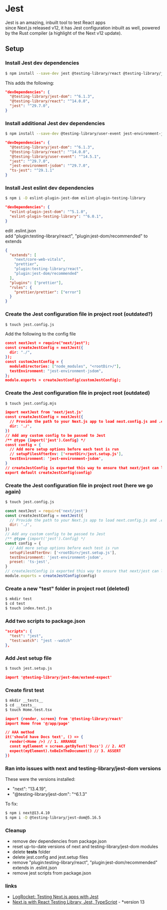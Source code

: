 # Jest

Jest is an amazing, inbuilt tool to test React apps  
since Next.js released v12, it has Jest configuration inbuilt as well, powered by the Rust compiler (a highlight of the Next v12 update).

## Setup

### Install Jest dev dependencies

```bash
$ npm install --save-dev jest @testing-library/react @testing-library/jest-dom
```

This adds the following:

```json
"devDependencies": {
  "@testing-library/jest-dom": "^6.1.3",
  "@testing-library/react": "^14.0.0",
  "jest": "^29.7.0",
}

```

### Install additional Jest dev dependencies

```bash
$ npm install --save-dev @testing-library/user-event jest-environment-jsdom ts-jest
```

```json
"devDependencies": {
  "@testing-library/jest-dom": "^6.1.3",
  "@testing-library/react": "^14.0.0",
  "@testing-library/user-event": "^14.5.1",
  "jest": "^29.7.0",
  "jest-environment-jsdom": "^29.7.0",
  "ts-jest": "^29.1.1"
}

```

### Install Jest eslint dev dependencies

```bash
$ npm i -D eslint-plugin-jest-dom eslint-plugin-testing-library
```

```json
"devDependencies": {
  "eslint-plugin-jest-dom": "^5.1.0",
  "eslint-plugin-testing-library": "^6.0.1",
}

```

edit .eslint.json  
add "plugin:testing-library/react", "plugin:jest-dom/recommended" to extends

```json
{
  "extends": [
    "next/core-web-vitals",
    "prettier",
    "plugin:testing-library/react",
    "plugin:jest-dom/recommended"
  ],
  "plugins": ["prettier"],
  "rules": {
    "prettier/prettier": ["error"]
  }
}
```

### Create the Jest configuration file in project root (outdated?)

```bash
$ touch jest.config.js
```

Add the following to the config file

```json
const nextJest = require("next/jest");
const createJestConfig = nextJest({
  dir: "./",
});
const customJestConfig = {
  moduleDirectories: ["node_modules", "<rootDir>/"],
  testEnvironment: "jest-environment-jsdom",
};
module.exports = createJestConfig(customJestConfig);
```

### Create the Jest configuration file in project root (outdated)

```bash
$ touch jest.config.mjs
```

```json
import nextJest from 'next/jest.js'
const createJestConfig = nextJest({
  // Provide the path to your Next.js app to load next.config.js and .env files in your test environment
  dir: './',
})
// Add any custom config to be passed to Jest
/** @type {import('jest').Config} */
const config = {
  // Add more setup options before each test is run
  // setupFilesAfterEnv: ['<rootDir>/jest.setup.js'],
  testEnvironment: 'jest-environment-jsdom',
}
// createJestConfig is exported this way to ensure that next/jest can load the Next.js config which is async
export default createJestConfig(config)

```

### Create the Jest configuration file in project root (here we go again)

```bash
$ touch jest.config.js
```

```javascript
const nextJest = require('next/jest')
const createJestConfig = nextJest({
  // Provide the path to your Next.js app to load next.config.js and .env files in your test environment
  dir: './',
})
// Add any custom config to be passed to Jest
/** @type {import('jest').Config} */
const config = {
  // Add more setup options before each test is run
  setupFilesAfterEnv: ['<rootDir>/jest.setup.js'],
  testEnvironment: 'jest-environment-jsdom',
  preset: 'ts-jest',
}
// createJestConfig is exported this way to ensure that next/jest can load the Next.js config which is async
module.exports = createJestConfig(config)
```

### Create a new "test" folder in project root (deleted)

```bash
$ mkdir test
$ cd test
$ touch index.test.js
```

### Add two scripts to package.json

```json
"scripts": {
  "test": "jest",
  "test:watch": "jest --watch"
},
```

### Add Jest setup file

```bash
$ touch jest.setup.js
```

```json
import '@testing-library/jest-dom/extend-expect'

```

### Create first test

```bash
$ mkdir __tests__
$ cd __tests__
$ touch Home.test.tsx
```

```json
import {render, screen} from '@testing-library/react'
import Home from '@/app/page'

// AAA method
it('should have Docs text', () => {
  render(<Home />) // 1. ARRANGE
  const myElement = screen.getByText('Docs') // 2. ACT
  expect(myElement).toBeInTheDocument() // 3. ASSERT
})

```

### Ran into issues with next and testing-library/jest-dom versions

These were the versions installed:

- "next": "13.4.19",
- "@testing-library/jest-dom": "^6.1.3"

To fix:

```bash
$ npm i next@13.4.10
$ npm i -D @testing-library/jest-dom@5.16.5
```

### Cleanup

- remove dev dependencies from package.json
- reset up-to-date versions of next and testing-library/jest-dom modules
- delete **tests** folder
- delete jest.config and jest.setup files
- remove "plugin:testing-library/react", "plugin:jest-dom/recommended" extends in .eslint.json
- remove jest scripts from package.json

### links

- [LogRocket: Testing Next.js apps with Jest](https://blog.logrocket.com/testing-next-js-apps-jest/)
- [Next.js with React Testing Library, Jest, TypeScript](https://youtu.be/AS79oJ3Fcf0?si=SfQK-mT3QWdTU4Ck) - \*version 13
